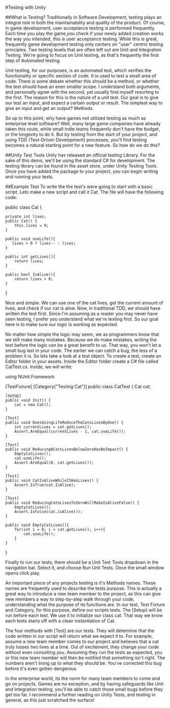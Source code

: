 #Testing with Unity

##What is Testing?
Traditionally in Software Development, testing plays an integral role in both the maintainability and quality of the product. Of course, in game development, user acceptance testing is performed frequently. Each time you play the game,you check if your newly added creation works the way you intended, this is user acceptance testing. While this is great, frequently game development testing only centers on "user" centric testing principles. Two testing levels that are often left out are Unit and Integration Testing. We're going to focus on Unit testing, as that's frequently the first step of Automated testing.

Unit testing, for our purposes, is an automated test, which verifies the functionality or specific section of code. It is used to test a small area of code. There is some debate whether this should be a method, or whether the test should have an even smaller scope. I understand both arguments, and personally agree with the second, yet usually find myself resorting to the first. The reason for this is the nature of a unit test. Our goal is to give our test an input, and expect a certain output or result. The simplest way to give an input and get an output? Methods. 

So up to this point, why have games not utilized testing as much as enterprise level software? Well, many large game companies have already taken this route, while small indie teams frequently don't have the budget, or the longevity to do it. But by testing from the start of your project, and using TDD (Test-Driven Development) processes, you'll find testing becomes a natural starting point for a new feature. So how do we do this?

##Unity Test Tools
Unity has released an official testing Library. For the sake of this demo, we'll be using the standard C# for development. The testing library can be found in the asset store, under Unity Testing Tools. Once you have added the package to your project, you can begin writing and running your tests.


##Example Test
To write the the test's were going to start with a basic script. Lets make a new script and call it Cat. The file will have the following code:

public class Cat {
    
    private int lives;
    public Cat() {
        this.lives = 9;
    }

    public void useLife(){
       lives > 0 ? lives-- : lives;
    }

    public int getLives(){
        return lives;
    }

    public bool IsAlive(){
        return lives > 0; 
    }

}

Nice and simple. We can use one of the cat lives, get the current amount of lives, and check if our cat is alive. Now, in traditional TDD, we should have written the test first. Since I'm assuming as a reader you may never have seen testing, I prefer you understand what we're testing first. So our goal here is to make sure our logic is working as expected. 

No matter how simple the logic may seem, we as programmers know that we still make many mistakes. Because we do make mistakes, writing the test before the logic can be a great benefit to us. That way, you won't let a small bug last in your code. The earlier we can catch a bug, the less of a problem it is. So lets take a look at a test object. To create a test, create an Editor folder in your assets. Inside the Editor folder create a C# file called CatTest.cs. Inside, we will write:

using NUnit.Framework

[TestFixture]
[Category("Testing Cat")]
public class CatTest {
    Cat cat;

    [SetUp]
    public void Init() {
        cat = new Cat();
    }

    [Test]
    public void DoesUsingLifeReduceTheCatsLivesByOne() {
        int currentLives = cat.getLives();
        Assert.AreEqual(currentLives - 1, cat.useLife());
    }

    [Test]
    public void ReducingACatsLivesBelowZeroHasNoImpact() {
        EmptyCatLives();
        cat.useLife();
        Assert.AreEqual(0, cat.getLives());
    }

    [Test]
    public void CatIsAliveWhileItHasLives() {
        Assert.IsTrue(cat.IsAlive);
    }
    
    [Test]
    public void ReducingCatsLivesToZeroWillMakeIsAliveFalse() {
        EmptyCatLives();
        Assert.IsFalse(cat.isAlive());
    }

    public void EmptyCatLives(){
        for(int i = 0; i < cat.getLives(); i++){
            cat.useLife();
        }
    }
}

Finally to run our tests, there should be a Unit Test Tools dropdown in the navigation bar. Select it, and choose Run Unit Tests. Once the small window opens click play.

An important piece of any projects testing is it's Methods names. These names are frequently used to describe the tests purpose. This is actually a great way to introduce a new team member to the project, as this can give new members a way to step-by-step walk through your code, understanding what the purpose of its functions are. In our test, Test Fixture and Category, for this purpose, define our scripts tests. The [Setup] will be run before each test. We use it to initialize our class cat. That way we know each tests starts off with a clean instantiation of Cat. 

The four methods with [Test] are our tests. They will determine that the code written in our script will return what we expect it to. For example, assume a new team member comes to our project and believes that a cat truly losses two lives at a time. Out of excitement, they change your code without even consulting you. Assuming they run the tests as expected, you or this new team member will then be notified that something isn't right. The numbers aren't lining up to what they should be. You've corrected this bug before it's even gotten dangerous.

In the enterprise world, its the norm for many team members to come and go on projects. Games are no exception, and by having safeguards like Unit and Integration testing, you'll be able to catch those small bugs before they get too far. I recommend a further reading on Unity Tests, and testing in general, as this just scratched the surface!


